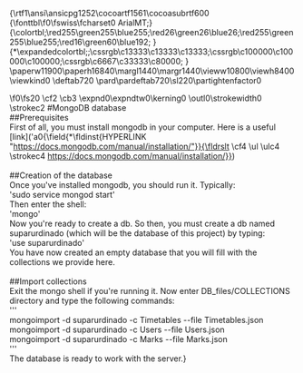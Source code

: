 {\rtf1\ansi\ansicpg1252\cocoartf1561\cocoasubrtf600
{\fonttbl\f0\fswiss\fcharset0 ArialMT;}
{\colortbl;\red255\green255\blue255;\red26\green26\blue26;\red255\green255\blue255;\red16\green60\blue192;
}
{\*\expandedcolortbl;;\cssrgb\c13333\c13333\c13333;\cssrgb\c100000\c100000\c100000;\cssrgb\c6667\c33333\c80000;
}
\paperw11900\paperh16840\margl1440\margr1440\vieww10800\viewh8400\viewkind0
\deftab720
\pard\pardeftab720\sl220\partightenfactor0

\f0\fs20 \cf2 \cb3 \expnd0\expndtw0\kerning0
\outl0\strokewidth0 \strokec2 #MongoDB database\
##Prerequisites\
First of all, you must install mongodb in your computer. Here is a useful [link](\'a0{\field{\*\fldinst{HYPERLINK "https://docs.mongodb.com/manual/installation/"}}{\fldrslt \cf4 \ul \ulc4 \strokec4 https://docs.mongodb.com/manual/installation/}})\
\
##Creation of the database\
Once you've installed mongodb, you should run it. Typically:\
'sudo service mongod start'\
Then enter the shell:\
'mongo'\
Now you're ready to create a db. So then, you must create a db named suparurdinado (which will be the database of this project) by typing:\
'use suparurdinado'\
You have now created an empty database that you will fill with the collections we provide here.\
\
##Import collections\
Exit the mongo shell if you're running it. Now enter DB_files/COLLECTIONS directory and type the following commands:\
'''\
mongoimport -d suparurdinado -c Timetables --file Timetables.json\
mongoimport -d suparurdinado -c Users --file Users.json\
mongoimport -d suparurdinado -c Marks --file Marks.json\
'''\
The database is ready to work with the server.}